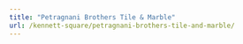 ```yaml
---
title: "Petragnani Brothers Tile & Marble"
url: /kennett-square/petragnani-brothers-tile-and-marble/
---
```

